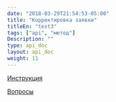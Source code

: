 ```yaml
---
date: "2018-03-29T21:54:53-05:00"
title: "Корректировка заявки"
titleEn: "test3"
tags: ["api", "метод"]
Description: ""
type: api_doc
layout: api_doc
weight: 11
---
```


[Инструкция](/registration/instruction/)

[Вопросы](/registration/questions/=)